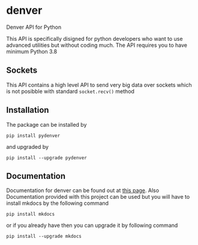# denver
Denver API for Python

This API is specifically disigned for python developers who want to use
advanced utilities but without coding much. The API requires you to
have minimum Python 3.8

## Sockets
This API contains a high level API to send very big data over sockets which
is not posibble with standard `socket.recv()` method

## Installation
The package can be installed by
```commandline
pip install pydenver
```
and upgraded by
```commandline
pip install --upgrade pydenver
```

## Documentation
Documentation for denver can be found out at [this page](https://xcodz-dot.github.io/denverdocs).
Also Documentation provided with this project can be used but you will have to install mkdocs
by the following command
```commandline
pip install mkdocs
```
or if you already have then you can upgrade it by following command
```commandline
pip install --upgrade mkdocs
```